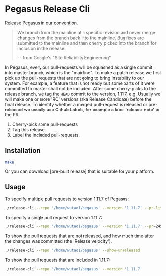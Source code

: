 # Pegasus Release Cli

Release Pegasus in our convention.

> We branch from the mainline at a specific revision and never merge changes
> from the branch back into the mainline. Bug fixes are submitted to the mainline
> and then cherry picked into the branch for inclusion in the release.
>
> -- from Google's "Site Reliability Engineering"

In Pegasus, every our pull-requests will be squashed as a single commit
into master branch, which is the "mainline". To make a patch release we first pick up
the pull-requests that are not going to bring instability to our system.
For example, a feature that is not ready but some parts of it were committed to master
shall not be included. After some cherry-picks to the release branch,
we tag the `HEAD` commit to the version, 1.11.7, e.g. Usually we will make one or more
'RC' versions (aka Release Candidate) before the final release. To identify whether a merged
pull-request is released or pre-released we usually use Github Labels, for example a
label 'release-note' to the PR.

1. Cherry-pick some pull-requests
2. Tag this release.
3. Label the included pull-requests.

## Installation

```sh
make
```

Or you can download [pre-built release] that is suitable for your platform.

## Usage

To specify multiple pull requests to version 1.11.7 of Pegasus:

```sh
./release-cli --repo '/home/wutao1/pegasus' --version '1.11.7' --pr-list='242,243,246'
```

To specify a single pull request to version 1.11.7:

```sh
./release-cli --repo '/home/wutao1/pegasus' --version '1.11.7' --pr=245
```

To show the pull requests that are not released, and how much time after
the changes was committed (the 'Release velocity').

```sh
./release-cli --repo '/home/wutao1/pegasus' --show-unreleased
```

To show the pull requests that are included in 1.11.7:

```sh
./release-cli --repo '/home/wutao1/pegasus' --version '1.11.7'
```
